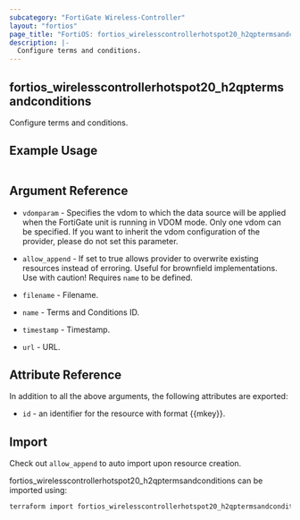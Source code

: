 ```yaml
---
subcategory: "FortiGate Wireless-Controller"
layout: "fortios"
page_title: "FortiOS: fortios_wirelesscontrollerhotspot20_h2qptermsandconditions"
description: |-
  Configure terms and conditions.
---
```


## fortios_wirelesscontrollerhotspot20_h2qptermsandconditions
Configure terms and conditions.

## Example Usage

```hcl

```

## Argument Reference
* `vdomparam` - Specifies the vdom to which the data source will be applied when the FortiGate unit is running in VDOM mode. Only one vdom can be specified. If you want to inherit the vdom configuration of the provider, please do not set this parameter.
* `allow_append` - If set to true allows provider to overwrite existing resources instead of erroring. Useful for brownfield implementations. Use with caution! Requires `name` to be defined.

* `filename` - Filename.
* `name` - Terms and Conditions ID.
* `timestamp` - Timestamp.
* `url` - URL.

## Attribute Reference

In addition to all the above arguments, the following attributes are exported:
* `id` - an identifier for the resource with format {{mkey}}.

## Import

Check out `allow_append` to auto import upon resource creation.

fortios_wirelesscontrollerhotspot20_h2qptermsandconditions can be imported using:
```sh
terraform import fortios_wirelesscontrollerhotspot20_h2qptermsandconditions.labelname {{mkey}}
```
